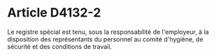 # Article D4132-2

  
Le registre spécial est tenu, sous la responsabilité de l'employeur, à la disposition des représentants du personnel au comité d'hygiène, de sécurité et des conditions de travail.